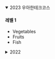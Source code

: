 <details open>
<summary>2023 우아한테크코스</summary>

  #### 레벨 1
* Vegetables
* Fruits
* Fish

</details>

<details>
<summary>2022</summary>

* Vegetables
* Fruits
* Fish

</details>
